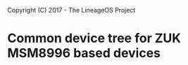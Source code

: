 Copyright (C) 2017 - The LineageOS Project

Common device tree for ZUK MSM8996 based devices
==============
